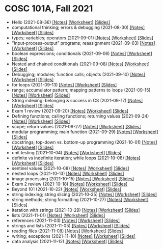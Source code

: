 # COSC 101A, Fall 2021

* Hello (2021-08-36) [[Notes]](2021-08-26.notes.html) [[Worksheet]](2021-08-26.worksheet.html) [[Slides]](2021-08-26.slides.html)
* computational thinking; errors & debugging (2021-08-30) [[Notes]](2021-08-30.notes.html) [[Worksheet]](2021-08-30.worksheet.html) [[Slides]](2021-08-30.slides.html)
* types; variables; operators (2021-09-01) [[Notes]](2021-09-01.notes.html) [[Worksheet]](2021-09-01.worksheet.html) [[Slides]](2021-09-01.slides.html)
* "input-process-output" programs; reassignment (2021-09-03) [[Notes]](2021-09-03.notes.html) [[Worksheet]](2021-09-03.worksheet.html) [[Slides]](2021-09-03.slides.html)
* boolean expressions; conditionals (2021-09-06) [[Notes]](2021-09-06.notes.html) [[Worksheet]](2021-09-06.worksheet.html) [[Slides]](2021-09-06.slides.html)
* Nested and chained conditionals (2021-09-08) [[Notes]](2021-09-08.notes.html) [[Worksheet]](2021-09-08.worksheet.html) [[Slides]](2021-09-08.slides.html)
* Debugging; modules; function calls; objects (2021-09-10) [[Notes]](2021-09-10.notes.html) [[Worksheet]](2021-09-10.worksheet.html) [[Slides]](2021-09-10.slides.html)
* for loops (2021-09-13) [[Notes]](2021-09-13.notes.html) [[Worksheet]](2021-09-13.worksheet.html) [[Slides]](2021-09-13.slides.html)
* range; accumulator pattern; mapping patterns to loops (2021-09-15) [[Notes]](2021-09-15.notes.html) [[Worksheet]](2021-09-15.worksheet.html) [[Slides]](2021-09-15.slides.html)
* String indexing; belonging & success in CS (2021-09-17) [[Notes]](2021-09-17.notes.html) [[Worksheet]](2021-09-17.worksheet.html) [[Slides]](2021-09-17.slides.html)
* Exam 1 review (2021-09-20) [[Notes]](2021-09-20.notes.html) [[Worksheet]](2021-09-20.worksheet.html) [[Slides]](2021-09-20.slides.html)
* Defining functions; calling functions; returning values (2021-09-24) [[Notes]](2021-09-24.notes.html) [[Worksheet]](2021-09-24.worksheet.html) [[Slides]](2021-09-24.slides.html)
* scope; return values (2021-09-27) [[Notes]](2021-09-27.notes.html) [[Worksheet]](2021-09-27.worksheet.html) [[Slides]](2021-09-27.slides.html)
* modular programming; main function (2021-09-29) [[Notes]](2021-09-29.notes.html) [[Worksheet]](2021-09-29.worksheet.html) [[Slides]](2021-09-29.slides.html)
* docstrings; top-down vs. bottom-up programming (2021-10-01) [[Notes]](2021-10-01.notes.html) [[Worksheet]](2021-10-01.worksheet.html) [[Slides]](2021-10-01.slides.html)
* unit testing (2021-10-04) [[Notes]](2021-10-04.notes.html) [[Worksheet]](2021-10-04.worksheet.html) [[Slides]](2021-10-04.slides.html)
* definite vs indefinite iteration; while loops (2021-10-06) [[Notes]](2021-10-06.notes.html) [[Worksheet]](2021-10-06.worksheet.html) [[Slides]](2021-10-06.slides.html)
* sentinel values (2021-10-08) [[Notes]](2021-10-08.notes.html) [[Worksheet]](2021-10-08.worksheet.html) [[Slides]](2021-10-08.slides.html)
* nested loops (2021-10-13) [[Notes]](2021-10-13.notes.html) [[Worksheet]](2021-10-13.worksheet.html) [[Slides]](2021-10-13.slides.html)
* image processing (2021-10-15) [[Notes]](2021-10-15.notes.html) [[Worksheet]](2021-10-15.worksheet.html) [[Slides]](2021-10-15.slides.html)
* Exam 2 review (2021-10-18) [[Notes]](2021-10-18.notes.html) [[Worksheet]](2021-10-18.worksheet.html) [[Slides]](2021-10-18.slides.html)
* Beyond 101 (2021-10-22) [[Notes]](2021-10-22.notes.html) [[Worksheet]](2021-10-22.worksheet.html) [[Slides]](2021-10-22.slides.html)
* string indexing; string slicing (2021-10-25) [[Notes]](2021-10-25.notes.html) [[Worksheet]](2021-10-25.worksheet.html) [[Slides]](2021-10-25.slides.html)
* string methods; string formatting (2021-10-27) [[Notes]](2021-10-27.notes.html) [[Worksheet]](2021-10-27.worksheet.html) [[Slides]](2021-10-27.slides.html)
* iteration with strings (2021-10-29) [[Notes]](2021-10-29.notes.html) [[Worksheet]](2021-10-29.worksheet.html) [[Slides]](2021-10-29.slides.html)
* lists (2021-11-01) [[Notes]](2021-11-01.notes.html) [[Worksheet]](2021-11-01.worksheet.html) [[Slides]](2021-11-01.slides.html)
* references (2021-11-03) [[Notes]](2021-11-03.notes.html) [[Worksheet]](2021-11-03.worksheet.html) [[Slides]](2021-11-03.slides.html)
* strings and lists (2021-11-05) [[Notes]](2021-11-05.notes.html) [[Worksheet]](2021-11-05.worksheet.html) [[Slides]](2021-11-05.slides.html)
* reading files (2021-11-08) [[Notes]](2021-11-08.notes.html) [[Worksheet]](2021-11-08.worksheet.html) [[Slides]](2021-11-08.slides.html)
* writing; exceptions (2021-11-10) [[Notes]](2021-11-10.notes.html) [[Worksheet]](2021-11-10.worksheet.html) [[Slides]](2021-11-10.slides.html)
* data analysis (2021-11-12) [[Notes]](2021-11-12.notes.html) [[Worksheet]](2021-11-12.worksheet.html) [[Slides]](2021-11-12.slides.html)
